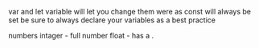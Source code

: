 var and let variable will let you change them were as const will always be set 
  be sure to always declare your variables as a best practice 

  numbers 
    intager - full number 
    float - has a .
